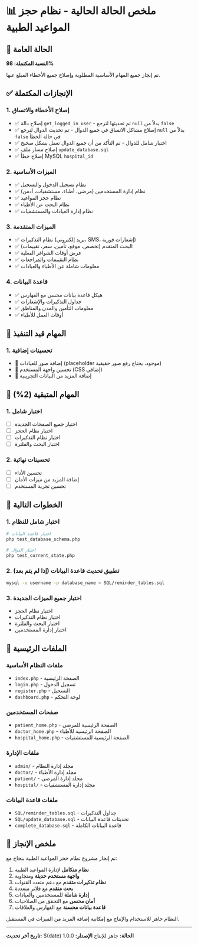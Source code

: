 # 📊 ملخص الحالة الحالية - نظام حجز المواعيد الطبية

## 🎯 الحالة العامة

**النسبة المكتملة: 98%**

تم إنجاز جميع المهام الأساسية المطلوبة وإصلاح جميع الأخطاء المبلغ عنها.

## ✅ الإنجازات المكتملة

### 1. إصلاح الأخطاء والاتساق

- ✅ إصلاح دالة `get_logged_in_user` - تم تحديثها لترجع `null` بدلاً من `false`
- ✅ إصلاح مشاكل الاتساق في جميع الدوال - تم تحديث الدوال لترجع `null` بدلاً من `false` في حالة الخطأ
- ✅ اختبار شامل للدوال - تم التأكد من أن جميع الدوال تعمل بشكل صحيح
- ✅ إصلاح مسار ملف `update_database.sql`
- ✅ إصلاح خطأ MySQL `hospital_id`

### 2. الميزات الأساسية

- ✅ نظام تسجيل الدخول والتسجيل
- ✅ نظام إدارة المستخدمين (مرضى، أطباء، مستشفيات، أدمن)
- ✅ نظام حجز المواعيد
- ✅ نظام البحث عن الأطباء
- ✅ نظام إدارة العيادات والمستشفيات

### 3. الميزات المتقدمة

- ✅ نظام التذكيرات (بريد إلكتروني، SMS، إشعارات فورية)
- ✅ البحث المتقدم (تخصص، موقع، تأمين، سعر، تقييمات)
- ✅ عرض أوقات الشواغر الفعلية
- ✅ نظام التقييمات والمراجعات
- ✅ معلومات شاملة عن الأطباء والعيادات

### 4. قاعدة البيانات

- ✅ هيكل قاعدة بيانات محسن مع الفهارس
- ✅ جداول التذكيرات والإشعارات
- ✅ معلومات التأمين والمدن والمناطق
- ✅ أوقات العمل للأطباء

## 🔄 المهام قيد التنفيذ

### 1. تحسينات إضافية

- 🔄 إضافة صور للعيادات (placeholder موجود، يحتاج رفع صور حقيقية)
- 🔄 تحسين واجهة المستخدم (CSS إضافي)
- 🔄 إضافة المزيد من البيانات التجريبية

## 📝 المهام المتبقية (2%)

### 1. اختبار شامل

- [ ] اختبار جميع الصفحات الجديدة
- [ ] اختبار نظام الحجز
- [ ] اختبار نظام التذكيرات
- [ ] اختبار البحث والفلترة

### 2. تحسينات نهائية

- [ ] تحسين الأداء
- [ ] إضافة المزيد من ميزات الأمان
- [ ] تحسين تجربة المستخدم

## 🚀 الخطوات التالية

### 1. اختبار شامل للنظام

```bash
# اختبار قاعدة البيانات
php test_database_schema.php

# اختبار الدوال
php test_current_state.php
```

### 2. تطبيق تحديث قاعدة البيانات (إذا لم يتم بعد)

```bash
mysql -u username -p database_name < SQL/reminder_tables.sql
```

### 3. اختبار جميع الميزات الجديدة

- اختبار نظام الحجز
- اختبار نظام التذكيرات
- اختبار البحث والفلترة
- اختبار إدارة المستخدمين

## 📁 الملفات الرئيسية

### ملفات النظام الأساسية

- `index.php` - الصفحة الرئيسية
- `login.php` - تسجيل الدخول
- `register.php` - التسجيل
- `dashboard.php` - لوحة التحكم

### صفحات المستخدمين

- `patient_home.php` - الصفحة الرئيسية للمرضى
- `doctor_home.php` - الصفحة الرئيسية للأطباء
- `hospital_home.php` - الصفحة الرئيسية للمستشفيات

### ملفات الإدارة

- `admin/` - مجلد إدارة النظام
- `doctor/` - مجلد إدارة الأطباء
- `patient/` - مجلد إدارة المرضى
- `hospital/` - مجلد إدارة المستشفيات

### ملفات قاعدة البيانات

- `SQL/reminder_tables.sql` - جداول التذكيرات
- `SQL/update_database.sql` - تحديثات قاعدة البيانات
- `complete_database.sql` - قاعدة البيانات الكاملة

## 🎉 ملخص الإنجاز

تم إنجاز مشروع نظام حجز المواعيد الطبية بنجاح مع:

1. **نظام متكامل** لإدارة المواعيد الطبية
2. **واجهة مستخدم حديثة** ومتجاوبة
3. **نظام تذكيرات متقدم** مع دعم متعدد القنوات
4. **بحث متقدم** مع فلاتر متعددة
5. **إدارة شاملة** للمستخدمين والعيادات
6. **أمان محسن** مع التحقق من الصلاحيات
7. **قاعدة بيانات محسنة** مع الفهارس والعلاقات

النظام جاهز للاستخدام والإنتاج مع إمكانية إضافة المزيد من الميزات في المستقبل.

---

**تاريخ آخر تحديث:** $(date)
**الحالة:** جاهز للإنتاج
**الإصدار:** 1.0.0
